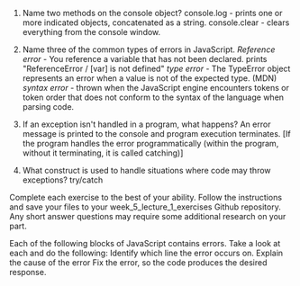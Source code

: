 1. Name two methods on the console object?
console.log - prints one or more indicated objects, concatenated as a string.
console.clear - clears everything from the console window.

2. Name three of the common types of errors in JavaScript.
*Reference error* - You reference a variable that has not been declared.
prints "ReferenceError / [var] is not defined"
*type error* - The TypeError object represents an error when a value is not of the expected type. (MDN)
*syntax error* - thrown when the JavaScript engine encounters tokens or token order that does not conform to the syntax of the language when parsing code.

3) If an exception isn't handled in a program, what happens?
An error message is printed to the console and program execution terminates. [If the program handles the error programmatically (within the program, without it terminating, it is called catching)]

4) What construct is used to handle situations where code may throw exceptions?
try/catch

Complete each exercise to the best of your ability. Follow the instructions and save your files to your week_5_lecture_1_exercises Github repository. Any short answer questions may require some additional research on your part.

Each of the following blocks of JavaScript contains errors. Take a look at each and do the following:
Identify which line the error occurs on.
Explain the cause of the error
Fix the error, so the code produces the desired response.
